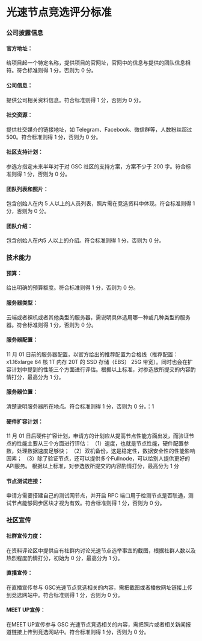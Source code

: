 # 光速节点竞选评分标准
### 公司披露信息
#### 官方地址：
给项目起一个特定名称，提供项目的官网址，官网中的信息与提供的团队信息相符。符合标准则得 1 分，否则为 0 分。

#### 公司信息：
提供公司相关资料信息。符合标准则得 1 分，否则为 0 分。

#### 社交资源：
提供社交媒介的链接地址，如 Telegram、Facebook、微信群等，人数粉丝超过 500。符合标准则得 1 分，否则为 0 分。

#### 社区支持计划：
参选方指定未来半年对于对 GSC 社区的支持方案，方案不少于 200 字。符合标准则得 1 分，否则为 0 分。

#### 团队列表和照片：
包含创始人在内 5 人以上的人员列表，照片需在竞选资料中体现。符合标准则得 1 分，否则为 0 分。

#### 团队介绍：
包含创始人在内5 人以上的介绍。符合标准则得 1 分，否则为 0 分。

### 技术能力
#### 预算：
给出明确的预算额度。符合标准则得 1 分，否则为 0 分。

#### 服务器类型：
云端或者裸机或者其他类型的服务器，需说明具体选用哪一种或几种类型的服务器。符合标准则得 1 分，否则为 0 分。

#### 服务器配置：
11 月 01 日前的服务器配置，以官方给出的推荐配置为合格线（推荐配置：x1.16xlarge 64 核 1T 内存 20T 的 SSD 存储（EBS） 25G 带宽）。同时也会在扩容计划中提到的性能三个方面进行评估。根据以上标准，对参选放所提交的内容酌情打分，最高分为 1 分。

#### 服务器位置：
清楚说明服务器所在地点。符合标准则得 1 分，否则为 0 分。：1

#### 硬件扩容计划：
11 月 01 日后硬件扩容计划，申请方的计划应从提高节点性能方面出发，而验证节点的性能主要从三个方面进行评估：
（1）速度，也就是节点性能，硬件配置参数，处理数据速度足够快；
（2）双机备份，这是稳定性，数据安全性的性能影响因素；
（3）除了验证节点，还可以提供多个Fullnode，可以给别人提供更好的API服务。
根据以上标准，对参选放所提交的内容酌情打分，最高分为 1 分

#### 节点测试连接：
申请方需要搭建自己的测试网节点，并开启 RPC 端口用于检测节点是否联通，测试节点能够同步区块才视为有效。符合标准则得 1 分，否则为 0 分。

### 社区宣传
#### 社群宣传力度：
在资料评论区中提供自有社群内讨论光速节点选举事宜的截图，根据社群人数以及热烈程度酌情打分，初始为 0 分，最高分为 1 分。

#### 直播宣传：
在直播宣传参与 GSC光速节点竞选相关的内容，需把截图或者播放网址链接上传到竞选网站中。符合标准则得 1 分，否则为 0 分。

#### MEET UP宣传：
在MEET UP宣传参与 GSC 光速节点竞选相关的内容，需把照片或者相关新闻报道链接上传到竞选网站中。符合标准则得 1 分，否则为 0 分。